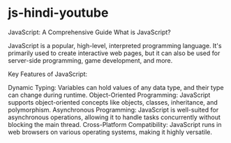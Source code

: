 # js-hindi-youtube

JavaScript: A Comprehensive Guide
What is JavaScript?

JavaScript is a popular, high-level, interpreted programming language. It's primarily used to create interactive web pages, but it can also be used for server-side programming, game development, and more.

Key Features of JavaScript:

Dynamic Typing: Variables can hold values of any data type, and their type can change during runtime.
Object-Oriented Programming: JavaScript supports object-oriented concepts like objects, classes, inheritance, and polymorphism.
Asynchronous Programming: JavaScript is well-suited for asynchronous operations, allowing it to handle tasks concurrently without blocking the main thread.
Cross-Platform Compatibility: JavaScript runs in web browsers on various operating systems, making it highly versatile.

